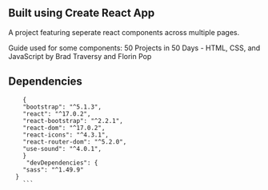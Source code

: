## Built using Create React App

A project featuring seperate react components across multiple pages.

Guide used for some components: 50 Projects in 50 Days - HTML, CSS, and JavaScript by
Brad Traversy and Florin Pop

## Dependencies

````
    {
    "bootstrap": "^5.1.3",
    "react": "^17.0.2",
    "react-bootstrap": "^2.2.1",
    "react-dom": "^17.0.2",
    "react-icons": "^4.3.1",
    "react-router-dom": "^5.2.0",
    "use-sound": "^4.0.1",
    }
     "devDependencies": {
    "sass": "^1.49.9"
  }
    ```
````
